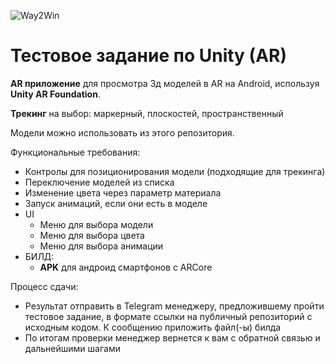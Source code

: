 ![Way2Win](https://github.com/Way2AR/three-test-assignment/assets/32157821/1f832bc2-ee67-4129-826c-596ed8c5af37)
# Тестовое задание по Unity (AR)

**AR приложение** для просмотра 3д моделей в AR на Android, используя **Unity AR Foundation**.

**Трекинг** на выбор: маркерный, плоскостей, пространственный

Модели можно использовать из этого репозитория.

Функциональные требования:
* Контролы для позиционирования модели (подходящие для трекинга)
* Переключение моделей из списка
* Изменение цвета через параметр материала
* Запуск анимаций, если они есть в моделе
* UI
    * Меню для выбора модели
    * Меню для выбора цвета
    * Меню для выбора анимации
* БИЛД:
    * **APK** для андроид смартфонов с ARCore

Процесс сдачи:
- Результат отправить в Telegram менеджеру, предложившему пройти тестовое задание, в формате ссылки на публичный репозиторий с исходным кодом. К сообщению приложить файл(-ы) билда
- По итогам проверки менеджер вернется к вам с обратной связью и дальнейшими шагами